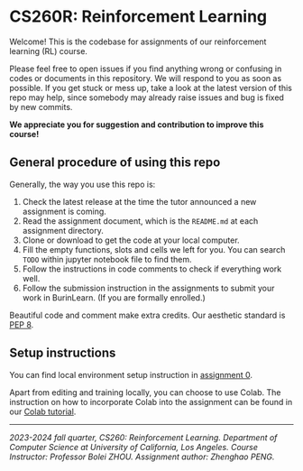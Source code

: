 # CS260R: Reinforcement Learning

Welcome! This is the codebase for assignments of our reinforcement learning (RL) course. 

Please feel free to open issues if you find anything wrong or confusing in codes or documents in this repository. We will respond to you as soon as possible. If you get stuck or mess up, take a look at the latest version of this repo may help, since somebody may already raise issues and bug is fixed by new commits.

**We appreciate you for suggestion and contribution to improve this course!**



## General procedure of using this repo

Generally, the way you use this repo is:

1. Check the latest release at the time the tutor announced a new assignment is coming.
2. Read the assignment document, which is the `README.md` at each assignment directory.
3. Clone or download to get the code at your local computer.
4. Fill the empty functions, slots and cells we left for you. You can search `TODO` within jupyter notebook file to find them.
5. Follow the instructions in code comments to check if everything work well.
6. Follow the submission instruction in the assignments to submit your work in BurinLearn. (If you are formally enrolled.)

Beautiful code and comment make extra credits. Our aesthetic standard is [PEP 8](https://www.python.org/dev/peps/pep-0008/).

## Setup instructions

You can find local environment setup instruction in [assignment 0](assignment0).

Apart from editing and training locally, you can choose to use Colab. The instruction on how to incorporate Colab into the assignment can be found in our [Colab tutorial](colab-tutorial.md). 

------

*2023-2024 fall quarter, CS260: Reinforcement Learning. Department of Computer Science at University of California, Los Angeles. Course Instructor: Professor Bolei ZHOU. Assignment author: Zhenghao PENG.*

